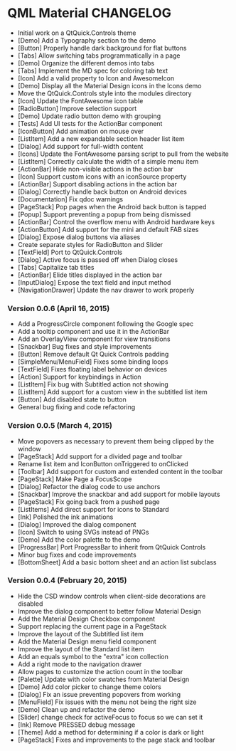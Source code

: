 QML Material CHANGELOG
======================

 * Initial work on a QtQuick.Controls theme
 * [Demo] Add a Typography section to the demo
 * [Button] Properly handle dark background for flat buttons
 * [Tabs] Allow switching tabs programmatically in a page
 * [Demo] Organize the different demos into tabs
 * [Tabs] Implement the MD spec for coloring tab text
 * [Icon] Add a valid property to Icon and AwesomeIcon
 * [Demo] Display all the Material Design icons in the Icons demo
 * Move the QtQuick.Controls style into the modules directory
 * [Icon] Update the FontAwesome icon table
 * [RadioButton] Improve selection support
 * [Demo] Update radio button demo with grouping
 * [Tests] Add UI tests for the ActionBar component
 * [IconButton] Add animation on mouse over
 * [ListItem] Add a new expandable section header list item
 * [Dialog] Add support for full-width content
 * [Icons] Update the FontAwesome parsing script to pull from the website
 * [ListItem] Correctly calculate the width of a simple menu item
 * [ActionBar] Hide non-visible actions in the action bar
 * [Icon] Support custom icons with an iconSource property
 * [ActionBar] Support disabling actions in the action bar
 * [Dialog] Correctly handle back button on Android devices
 * [Documentation] Fix qdoc warnings
 * [PageStack] Pop pages when the Android back button is tapped
 * [Popup] Support preventing a popup from being dismissed
 * [ActionBar] Control the overflow menu with Android hardware keys
 * [ActionButton] Add support for the mini and default FAB sizes
 * [Dialog] Expose dialog buttons via aliases
 * Create separate styles for RadioButton and Slider
 * [TextField] Port to QtQuick.Controls
 * [Dialog] Active focus is passed off when Dialog closes
 * [Tabs] Capitalize tab titles
 * [ActionBar] Elide titles displayed in the action bar
 * [InputDialog] Expose the text field and input method
 * [NavigationDrawer] Update the nav drawer to work properly


### Version 0.0.6 (April 16, 2015)

 * Add a ProgressCircle component following the Google spec
 * Add a tooltip component and use it in the ActionBar
 * Add an OverlayView component for view transitions  
 * [Snackbar] Bug fixes and style improvements
 * [Button] Remove default Qt Quick Controls padding
 * [SimpleMenu/MenuField] Fixes some binding loops
 * [TextField] Fixes floating label behavior on devices
 * [Action] Support for keybindings in Action
 * [ListItem] Fix bug with Subtitled action not showing
 * [ListItem] Add support for a custom view in the subtitled list item
 * [Button] Add disabled state to button
 * General bug fixing and code refactoring


### Version 0.0.5 (March 4, 2015)

 * Move popovers as necessary to prevent them being clipped by the window
 * [PageStack] Add support for a divided page and toolbar
 * Rename list item and IconButton onTriggered to onClicked
 * [Toolbar] Add support for custom and extended content in the toolbar
 * [PageStack] Make Page a FocusScope
 * [Dialog] Refactor the dialog code to use anchors
 * [Snackbar] Improve the snackbar and add support for mobile layouts
 * [PageStack] Fix going back from a pushed page
 * [ListItems] Add direct support for icons to Standard
 * [Ink] Polished the ink animations
 * [Dialog] Improved the dialog component
 * [Icon] Switch to using SVGs instead of PNGs
 * [Demo] Add the color palette to the demo
 * [ProgressBar] Port ProgressBar to inherit from QtQuick Controls
 * Minor bug fixes and code improvements
 * [BottomSheet] Add a basic bottom sheet and an action list subclass


### Version 0.0.4 (February 20, 2015)

 * Hide the CSD window controls when client-side decorations are disabled
 * Improve the dialog component to better follow Material Design
 * Add the Material Design Checkbox component
 * Support replacing the current page in a PageStack
 * Improve the layout of the Subtitled list item
 * Add the Material Design menu field component
 * Improve the layout of the Standard list item
 * Add an equals symbol to the "extra" icon collection
 * Add a right mode to the navigation drawer
 * Allow pages to customize the action count in the toolbar
 * [Palette] Update with color swatches from Material Design
 * [Demo] Add color picker to change theme colors
 * [Dialog] Fix an issue preventing popovers from working
 * [MenuField] Fix issues with the menu not being the right size
 * [Demo] Clean up and refactor the demo
 * [Slider] change check for activeFocus to focus so we can set it
 * [Ink] Remove PRESSED debug message
 * [Theme] Add a method for determining if a color is dark or light
 * [PageStack] Fixes and improvements to the page stack and toolbar

